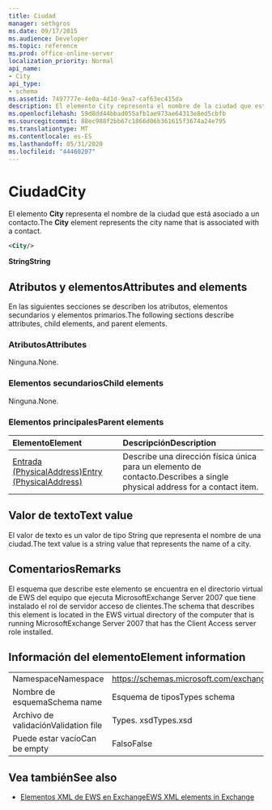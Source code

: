 ```yaml
---
title: Ciudad
manager: sethgros
ms.date: 09/17/2015
ms.audience: Developer
ms.topic: reference
ms.prod: office-online-server
localization_priority: Normal
api_name:
- City
api_type:
- schema
ms.assetid: 7497777e-4e0a-4d1d-9ea7-caf63ec415da
description: El elemento City representa el nombre de la ciudad que está asociado a un contacto.
ms.openlocfilehash: 59d8dd44bbad055afb1ae973ae64313e8ed5cbfb
ms.sourcegitcommit: 88ec988f2bb67c1866d06b361615f3674a24e795
ms.translationtype: MT
ms.contentlocale: es-ES
ms.lasthandoff: 05/31/2020
ms.locfileid: "44460207"
---
```

# <a name="city"></a><span data-ttu-id="cc80b-103">Ciudad</span><span class="sxs-lookup"><span data-stu-id="cc80b-103">City</span></span>

<span data-ttu-id="cc80b-104">El elemento **City** representa el nombre de la ciudad que está asociado a un contacto.</span><span class="sxs-lookup"><span data-stu-id="cc80b-104">The **City** element represents the city name that is associated with a contact.</span></span> 
  
```xml
<City/>
```

 <span data-ttu-id="cc80b-105">**String**</span><span class="sxs-lookup"><span data-stu-id="cc80b-105">**String**</span></span>
## <a name="attributes-and-elements"></a><span data-ttu-id="cc80b-106">Atributos y elementos</span><span class="sxs-lookup"><span data-stu-id="cc80b-106">Attributes and elements</span></span>

<span data-ttu-id="cc80b-107">En las siguientes secciones se describen los atributos, elementos secundarios y elementos primarios.</span><span class="sxs-lookup"><span data-stu-id="cc80b-107">The following sections describe attributes, child elements, and parent elements.</span></span>
  
### <a name="attributes"></a><span data-ttu-id="cc80b-108">Atributos</span><span class="sxs-lookup"><span data-stu-id="cc80b-108">Attributes</span></span>

<span data-ttu-id="cc80b-109">Ninguna.</span><span class="sxs-lookup"><span data-stu-id="cc80b-109">None.</span></span>
  
### <a name="child-elements"></a><span data-ttu-id="cc80b-110">Elementos secundarios</span><span class="sxs-lookup"><span data-stu-id="cc80b-110">Child elements</span></span>

<span data-ttu-id="cc80b-111">Ninguna.</span><span class="sxs-lookup"><span data-stu-id="cc80b-111">None.</span></span>
  
### <a name="parent-elements"></a><span data-ttu-id="cc80b-112">Elementos principales</span><span class="sxs-lookup"><span data-stu-id="cc80b-112">Parent elements</span></span>

|<span data-ttu-id="cc80b-113">**Elemento**</span><span class="sxs-lookup"><span data-stu-id="cc80b-113">**Element**</span></span>|<span data-ttu-id="cc80b-114">**Descripción**</span><span class="sxs-lookup"><span data-stu-id="cc80b-114">**Description**</span></span>|
|:-----|:-----|
|[<span data-ttu-id="cc80b-115">Entrada (PhysicalAddress)</span><span class="sxs-lookup"><span data-stu-id="cc80b-115">Entry (PhysicalAddress)</span></span>](entry-physicaladdress.md) <br/> |<span data-ttu-id="cc80b-116">Describe una dirección física única para un elemento de contacto.</span><span class="sxs-lookup"><span data-stu-id="cc80b-116">Describes a single physical address for a contact item.</span></span>  <br/> |
   
## <a name="text-value"></a><span data-ttu-id="cc80b-117">Valor de texto</span><span class="sxs-lookup"><span data-stu-id="cc80b-117">Text value</span></span>

<span data-ttu-id="cc80b-118">El valor de texto es un valor de tipo String que representa el nombre de una ciudad.</span><span class="sxs-lookup"><span data-stu-id="cc80b-118">The text value is a string value that represents the name of a city.</span></span>
  
## <a name="remarks"></a><span data-ttu-id="cc80b-119">Comentarios</span><span class="sxs-lookup"><span data-stu-id="cc80b-119">Remarks</span></span>

<span data-ttu-id="cc80b-120">El esquema que describe este elemento se encuentra en el directorio virtual de EWS del equipo que ejecuta MicrosoftExchange Server 2007 que tiene instalado el rol de servidor acceso de clientes.</span><span class="sxs-lookup"><span data-stu-id="cc80b-120">The schema that describes this element is located in the EWS virtual directory of the computer that is running MicrosoftExchange Server 2007 that has the Client Access server role installed.</span></span>
  
## <a name="element-information"></a><span data-ttu-id="cc80b-121">Información del elemento</span><span class="sxs-lookup"><span data-stu-id="cc80b-121">Element information</span></span>

|||
|:-----|:-----|
|<span data-ttu-id="cc80b-122">Namespace</span><span class="sxs-lookup"><span data-stu-id="cc80b-122">Namespace</span></span>  <br/> |https://schemas.microsoft.com/exchange/services/2006/types  <br/> |
|<span data-ttu-id="cc80b-123">Nombre de esquema</span><span class="sxs-lookup"><span data-stu-id="cc80b-123">Schema name</span></span>  <br/> |<span data-ttu-id="cc80b-124">Esquema de tipos</span><span class="sxs-lookup"><span data-stu-id="cc80b-124">Types schema</span></span>  <br/> |
|<span data-ttu-id="cc80b-125">Archivo de validación</span><span class="sxs-lookup"><span data-stu-id="cc80b-125">Validation file</span></span>  <br/> |<span data-ttu-id="cc80b-126">Types. xsd</span><span class="sxs-lookup"><span data-stu-id="cc80b-126">Types.xsd</span></span>  <br/> |
|<span data-ttu-id="cc80b-127">Puede estar vacío</span><span class="sxs-lookup"><span data-stu-id="cc80b-127">Can be empty</span></span>  <br/> |<span data-ttu-id="cc80b-128">Falso</span><span class="sxs-lookup"><span data-stu-id="cc80b-128">False</span></span>  <br/> |
   
## <a name="see-also"></a><span data-ttu-id="cc80b-129">Vea también</span><span class="sxs-lookup"><span data-stu-id="cc80b-129">See also</span></span>



- [<span data-ttu-id="cc80b-130">Elementos XML de EWS en Exchange</span><span class="sxs-lookup"><span data-stu-id="cc80b-130">EWS XML elements in Exchange</span></span>](ews-xml-elements-in-exchange.md)

